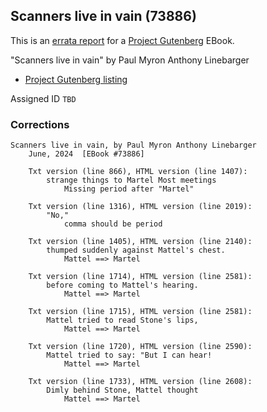 ## Scanners live in vain (73886) ##

This is an [errata report][1] for a [Project Gutenberg][2] EBook.

[1]: https://www.gutenberg.org/help/errata.html
[2]: https://www.gutenberg.org

"Scanners live in vain" by Paul Myron Anthony Linebarger

- [Project Gutenberg listing][3]

[3]: https://www.gutenberg.org/ebooks/73886

Assigned ID `TBD`

### Corrections

```
Scanners live in vain, by Paul Myron Anthony Linebarger
    June, 2024  [EBook #73886]

    Txt version (line 866), HTML version (line 1407):
        strange things to Martel Most meetings
            Missing period after "Martel"

    Txt version (line 1316), HTML version (line 2019):
        "No,"
            comma should be period

    Txt version (line 1405), HTML version (line 2140):
        thumped suddenly against Mattel's chest.
            Mattel ==> Martel

    Txt version (line 1714), HTML version (line 2581):
        before coming to Mattel's hearing.
            Mattel ==> Martel

    Txt version (line 1715), HTML version (line 2581):
        Mattel tried to read Stone's lips,
            Mattel ==> Martel

    Txt version (line 1720), HTML version (line 2590):
        Mattel tried to say: "But I can hear!
            Mattel ==> Martel

    Txt version (line 1733), HTML version (line 2608):
        Dimly behind Stone, Mattel thought
            Mattel ==> Martel
```
